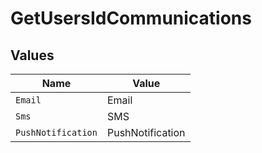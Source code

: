 # GetUsersIdCommunications


## Values

| Name               | Value              |
| ------------------ | ------------------ |
| `Email`            | Email              |
| `Sms`              | SMS                |
| `PushNotification` | PushNotification   |